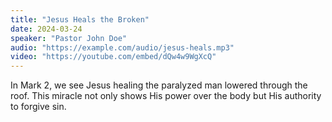 ```yaml
---
title: "Jesus Heals the Broken"
date: 2024-03-24
speaker: "Pastor John Doe"
audio: "https://example.com/audio/jesus-heals.mp3"
video: "https://youtube.com/embed/dQw4w9WgXcQ"
---
```


In Mark 2, we see Jesus healing the paralyzed man lowered through the roof. 
This miracle not only shows His power over the body but His authority to forgive sin.